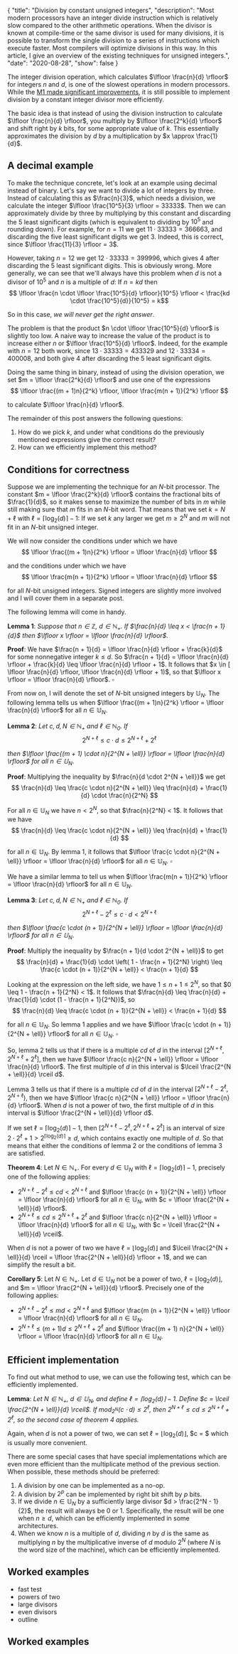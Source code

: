 {
    "title": "Division by constant unsigned integers",
    "description": "Most modern processors have an integer divide instruction which is relatively slow compared to the other arithmetic operations. When the divisor is known at compile-time or the same divisor is used for many divisions, it is possible to transform the single division to a series of instructions which execute faster. Most compilers will optimize divisions in this way. In this article, I give an overview of the existing techniques for unsigned integers.",
    "date": "2020-08-28",
    "show": false
}


The integer division operation, which calculates $\lfloor \frac{n}{d} \rfloor$ for integers $n$ and $d$, is one of the slowest operations in modern processors. While the [M1 made significant improvements](https://ridiculousfish.com/blog/posts/benchmarking-libdivide-m1-avx512.html), it is still possible to implement division by a constant integer divisor more efficiently.

The basic idea is that instead of using the division instruction to calculate $\lfloor \frac{n}{d} \rfloor$, you multiply by $\lfloor \frac{2^k}{d} \rfloor$ and shift right by $k$ bits, for some appropriate value of $k$. This essentially approximates the division by $d$ by a multiplication by $x \approx \frac{1}{d}$.


## A decimal example

To make the technique concrete, let's look at an example using decimal instead of binary. Let's say we want to divide a lot of integers by three. Instead of calculating this as $\frac{n}{3}$, which needs a division, we calculate the integer $\lfloor \frac{10^5}{3} \rfloor = 33333$. Then we can approximately divide by three by multiplying by this constant and discarding the 5 least significant digits (which is equivalent to dividing by $10^5$ and rounding down). For example, for $n = 11$ we get $11 \cdot 33333 = 366663$, and discarding the five least significant digits we get $3$. Indeed, this is correct, since $\lfloor \frac{11}{3} \rfloor = 3$.

However, taking $n = 12$ we get $12 \cdot 33333 = 399996$, which gives $4$ after discarding the 5 least significant digits. This is obviously wrong. More generally, we can see that we'll always have this problem when $d$ is not a divisor of $10^5$ and $n$ is a multiple of $d$: If $n = kd$ then
$$ \lfloor \frac{n \cdot \lfloor \frac{10^5}{d} \rfloor}{10^5} \rfloor < \frac{kd \cdot \frac{10^5}{d}}{10^5} = k$$

So in this case, *we will never get the right answer*.

The problem is that the product $n \cdot \lfloor \frac{10^5}{d} \rfloor$ is slightly too low. A naive way to increase the value of the product is to increase either $n$ or $\lfloor \frac{10^5}{d} \rfloor$. Indeed, for the example with $n = 12$ both work, since $13 \cdot 33333 = 433329$ and $12 \cdot 33334 = 400008$, and both give $4$ after discarding the 5 least significant digits.

Doing the same thing in binary, instead of using the division operation, we set $m = \lfloor \frac{2^k}{d} \rfloor$ and use one of the expressions
$$ \lfloor \frac{(m + 1)n}{2^k} \rfloor, \lfloor \frac{m(n + 1)}{2^k} \rfloor $$

to calculate $\lfloor \frac{n}{d} \rfloor$.

The remainder of this post answers the following questions:
  1. How do we pick $k$, and under what conditions do the previously mentioned expressions give the correct result?
  2. How can we efficiently implement this method?


## Conditions for correctness

Suppose we are implementing the technique for an $N$-bit processor. The constant $m = \lfloor \frac{2^k}{d} \rfloor$ contains the fractional bits of $\frac{1}{d}$, so it makes sense to maximize the number of bits in $m$ while still making sure that $m$ fits in an $N$-bit word. That means that we set $k = N + \ell$ with $\ell = \lceil \log_2(d) \rceil - 1$: If we set $k$ any larger we get $m \geq 2^N$ and $m$ will not fit in an $N$-bit unsigned integer.

We will now consider the conditions under which we have
$$ \lfloor \frac{(m + 1)n}{2^k} \rfloor = \lfloor \frac{n}{d} \rfloor $$

and the conditions under which we have
$$ \lfloor \frac{m(n + 1)}{2^k} \rfloor = \lfloor \frac{n}{d} \rfloor $$

for all $N$-bit unsigned integers. Signed integers are slightly more involved and I will cover them in a separate post.

The following lemma will come in handy.

**Lemma 1**: *Suppose that $n \in \mathbb{Z}$, $d \in \mathbb{N}_+$. If $\frac{n}{d} \leq x < \frac{n + 1}{d}$ then $\lfloor x \rfloor = \lfloor \frac{n}{d} \rfloor$.*

**Proof**: We have $\frac{n + 1}{d} = \lfloor \frac{n}{d} \rfloor + \frac{k}{d}$ for some nonnegative integer $k \leq d$. So $\frac{n + 1}{d} = \lfloor \frac{n}{d} \rfloor + \frac{k}{d} \leq \lfloor \frac{n}{d} \rfloor + 1$. It follows that $x \in [ \lfloor \frac{n}{d} \rfloor, \lfloor \frac{n}{d} \rfloor + 1)$, so that $\lfloor x \rfloor = \lfloor \frac{n}{d} \rfloor$.
$\square$

From now on, I will denote the set of $N$-bit unsigned integers by $\mathbb{U}_N$. The following lemma tells us when $\lfloor \frac{(m + 1)n}{2^k} \rfloor = \lfloor \frac{n}{d} \rfloor$ for all $n \in \mathbb{U}_N$.

**Lemma 2**: *Let $c, d, N \in \mathbb{N}_+$ and $\ell \in \mathbb{N}_0$. If*
$$ 2^{N + \ell} \leq c \cdot d \leq 2^{N + \ell} + 2^\ell $$

*then $\lfloor \frac{(m + 1) \cdot n}{2^{N + \ell}} \rfloor = \lfloor \frac{n}{d} \rfloor$ for all $n \in \mathbb{U}_N$*.

**Proof**: Multiplying the inequality by $\frac{n}{d \cdot 2^{N + \ell}}$ we get
$$ \frac{n}{d} \leq \frac{c \cdot n}{2^{N + \ell}} \leq \frac{n}{d} + \frac{1}{d} \cdot \frac{n}{2^N} $$

For all $n \in \mathbb{U}_N$ we have $n < 2^N$, so that $\frac{n}{2^N} < 1$. It follows that we have
$$ \frac{n}{d} \leq \frac{c \cdot n}{2^{N + \ell}} \leq \frac{n}{d} + \frac{1}{d} $$

for all $n \in \mathbb{U}_N$. By lemma 1, it follows that $\lfloor \frac{c \cdot n}{2^{N + \ell}} \rfloor = \lfloor \frac{n}{d} \rfloor$ for all $n \in \mathbb{U}_N$.
$\square$

We have a similar lemma to tell us when $\lfloor \frac{m(n + 1)}{2^k} \rfloor = \lfloor \frac{n}{d} \rfloor$ for all $n \in \mathbb{U}_N$.

**Lemma 3**: *Let $c, d, N \in \mathbb{N}_+$ and $\ell \in \mathbb{N}_0$. If*
$$ 2^{N + \ell} - 2^\ell \leq c \cdot d < 2^{N + \ell}$$

*then $\lfloor \frac{c \cdot (n + 1)}{2^{N + \ell}} \rfloor = \lfloor \frac{n}{d} \rfloor$ for all $n \in \mathbb{U}_N$*.

**Proof**: Multiply the inequality by $\frac{n + 1}{d \cdot 2^{N + \ell}}$ to get
$$ \frac{n}{d} + \frac{1}{d} \cdot \left( 1 - \frac{n + 1}{2^N} \right) \leq \frac{c \cdot (n + 1)}{2^{N + \ell}} < \frac{n + 1}{d} $$

Looking at the expression on the left side, we have $1 \leq n + 1 \leq 2^N$, so that $0 \leq 1 - \frac{n + 1}{2^N} < 1$. It follows that $\frac{n}{d} \leq \frac{n}{d} + \frac{1}{d} \cdot (1 - \frac{n + 1}{2^N})$, so
$$ \frac{n}{d} \leq \frac{c \cdot (n + 1)}{2^{N + \ell}} < \frac{n + 1}{d} $$

for all $n \in \mathbb{U}_N$. So lemma 1 applies and we have $\lfloor \frac{c \cdot (n + 1)}{2^{N + \ell}} \rfloor$ for all $n \in \mathbb{U}_N$.
$\square$

So, lemma 2 tells us that if there is a multiple $cd$ of $d$ in the interval $[2^{N + \ell}, 2^{N + \ell} + 2^\ell]$, then  we have $\lfloor \frac{c n}{2^{N + \ell}} \rfloor = \lfloor \frac{n}{d} \rfloor$. The first multiple of $d$ in this interval is $\lceil \frac{2^{N + \ell}}{d} \rceil d$.

Lemma 3 tells us that if there is a multiple $cd$ of $d$ in the interval $[2^{N + \ell} - 2^\ell, 2^{N + \ell})$, then  we have $\lfloor \frac{c n}{2^{N + \ell}} \rfloor = \lfloor \frac{n}{d} \rfloor$. When $d$ is not a power of two, the first multiple of $d$ in this interval is $\lfloor \frac{2^{N + \ell}}{d} \rfloor d$.

If we set $\ell = \lceil \log_2(d) \rceil - 1$, then $[2^{N + \ell} - 2^\ell, 2^{N + \ell} + 2^\ell]$ is an interval of size $2 \cdot 2^\ell + 1 > 2^{\lceil \log_2(d) \rceil} \geq d$, which contains exactly one multiple of $d$. So that means that either the conditions of lemma 2 or the conditions of lemma 3 are satisfied.

**Theorem 4**: Let $N \in \mathbb{N}_+$. For every $d \in \mathbb{U}_N$ with $\ell = \lceil \log_2(d) \rceil - 1$, precisely one of the following applies:
  - $2^{N + \ell} - 2^\ell \leq c d < 2^{N + \ell}$ and $\lfloor \frac{c (n + 1)}{2^{N + \ell}} \rfloor = \lfloor \frac{n}{d} \rfloor$ for all $n \in \mathbb{U}_N$, with $c = \lfloor \frac{2^{N + \ell}}{d} \rfloor$.
  - $2^{N + \ell} \leq c d \leq 2^{N + \ell} + 2^\ell$ and $\lfloor \frac{c n}{2^{N + \ell}} \rfloor = \lfloor \frac{n}{d} \rfloor$ for all $n \in \mathbb{U}_N$, with $c = \lceil \frac{2^{N + \ell}}{d} \rceil$.

When $d$ is not a power of two we have $\ell = \lfloor \log_2(d) \rfloor$ and $\lceil \frac{2^{N + \ell}}{d} \rceil = \lfloor \frac{2^{N + \ell}}{d} \rfloor + 1$, and we can simplify the result a bit.

**Corollary 5**: Let $N \in \mathbb{N}_+$. Let $d \in \mathbb{U}_N$ not be a power of two, $\ell = \lfloor \log_2(d) \rfloor$, and $m = \lfloor \frac{2^{N + \ell}}{d} \rfloor$. Precisely one of the following applies:
  - $2^{N + \ell} - 2^\ell \leq m d < 2^{N + \ell}$ and $\lfloor \frac{m (n + 1)}{2^{N + \ell}} \rfloor = \lfloor \frac{n}{d} \rfloor$ for all $n \in \mathbb{U}_N$.
  - $2^{N + \ell} \leq (m + 1) d \leq 2^{N + \ell} + 2^\ell$ and $\lfloor \frac{(m + 1) n}{2^{N + \ell}} \rfloor = \lfloor \frac{n}{d} \rfloor$ for all $n \in \mathbb{U}_N$.


## Efficient implementation

To find out what method to use, we can use the following test, which can be efficiently implemented.

**Lemma**: *Let $N \in \mathbb{N}_+$, $d \in \mathbb{U}_N$, and define $\ell = \lceil \log_2(d) \rceil - 1$. Define $c = \lceil \frac{2^{N + \ell}}{d} \rceil$. If $\text{mod}_{2^N}(c \cdot d) \leq 2^\ell$, then $2^{N + \ell} \leq c d \leq 2^{N + \ell} + 2^\ell$, so the second case of theorem 4 applies.*

Again, when $d$ is not a power of two, we can set $\ell = \lfloor \log_2(d) \rfloor$, $c = $ which is usually more convenient.

There are some special cases that have special implementations which are even more efficient than the multiplicate method of the previous section. When possible, these methods should be preferred:
  1. A division by one can be implemented as a no-op.
  2. A division by $2^p$ can be implemented by right bit shift by $p$ bits.
  3. If we divide $n \in \mathbb{U}_N$ by a sufficiently large divisor $d > \frac{2^N - 1}{2}$, the result will always be 0 or 1. Specifically, the result will be one when $n \geq d$, which can be efficiently implemented in some architectures.
  4. When we know $n$ is a multiple of $d$, dividing $n$ by $d$ is the same as multiplying $n$ by the multiplicative inverse of $d$ modulo $2^N$ (where $N$ is the word size of the machine), which can be efficiently implemented.



## Worked examples

- fast test
- powers of two
- large divisors
- even divisors
- outline

## Worked examples
